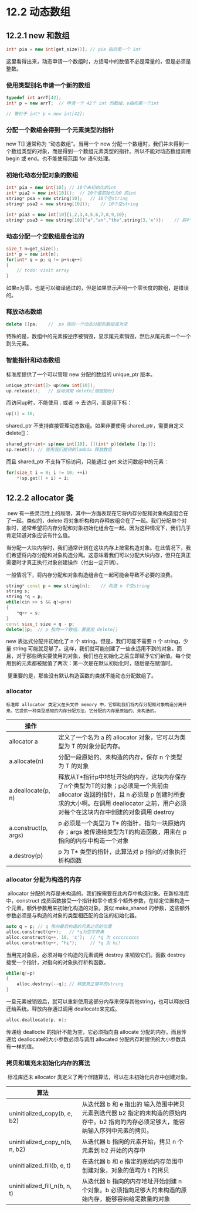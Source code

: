 # 12.2 动态数组

## 12.2.1 new 和数组

```c++
int* pia = new int[get_size()];	// pia 指向第一个 int
```

这里看得出来，动态申请一个数组时，方括号中的数值不必是常量的，但是必须是整数。

### 使用类型别名申请一个新的数组

```c++
typedef int arrT[42];
int* p = new arrT;	// 申请一个 42个 int 的数组，p指向第一个int

// 等价于 int* p = new int[42];
```

### 分配一个数组会得到一个元素类型的指针

new T[] 通常称为 “动态数组”。当用一个 new 分配一个数组时，我们并未得到一个数组类型的对象，而是得到一个数组元素类型的指针。所以不能对动态数组调用 begin 或 end。也不能使用范围 for 语句处理。

### 初始化动态分配对象的数组

```c++
int* pia = new int[10];	// 10个未初始化的int
int* pia2 = new int[10]();	// 10个值初始化为0 的int
string* psa = new string[10];	// 10个空string
string* psa2 = new string[10]();	// 10个空string

int* pia3 = new int[10]{1,2,3,4,5,6,7,8,9,10};
string* psa3 = new string[10]{"a","an","the",string(3,'x')};	// 前4个用给定的初始化器初始化
```

### 动态分配一个空数组是合法的

```c++
size_t n=get_size();
int* p = new int[n];
for(int* q = p; q != p+n;q++)
{
    // todo: visit array
}
```

如果n为零，也是可以编译通过的，但是如果显示声明一个零长度的数组，是错误的。

### 释放动态数组

```c++
delete []pa;	//	pa 指向一个动态分配的数组或为空
```

特殊的是，数组中的元素按逆序被销毁，显示尾元素销毁，然后从尾元素一个一个到头元素。

### 智能指针和动态数组

标准库提供了一个可以管理 new 分配的数组的 unique_ptr 版本。

```c++
unique_ptr<int[]> up(new int[10]);
up.release();	// 自动调用 delete[销毁指针]
```

而访问up时，不能使用 . 或者 -> 去访问，而是用下标：

```c++
up[1] = 10;
```

shared_ptr 不支持直接管理动态数组。如果非要使用 shared_ptr，需要自定义delete[]：

```c++
shared_ptr<int> sp(new int[10], [](int* p){delete []p;});
sp.reset();	// 使用我们提供的lambda 释放数组
```

而且 shared_ptr 不支持下标访问，只能通过 get 来访问数组中的元素：

```c++
for(size_t i = 0; i != 10; ++i)
    *(sp.get() + i) = i;
```

## 12.2.2 allocator 类

​	new 有一些灵活性上的局限，其中一方面表现在它将内存分配和对象构造组合在了一起。类似的，delete 将对象析构和内存释放组合在了一起。我们分配单个对象时，通常希望将内存分配和对象初始化组合在一起。因为这种情况下，我们几乎肯定知道对象应该有什么值。

​	当分配一大块内存时，我们通常计划在这块内存上按需构造对象。在此情况下，我们希望将内存分配和对象构造分离。这意味着我们可以分配大块内存，但只在真正需要时才真正执行对象创建操作（付出一定开销）。

一般情况下，将内存分配和对象构造组合在一起可能会导致不必要的浪费。

```c++
string* const p = new string[n];	// 构造 n 个空string
string s;
string *q = p;
while(cin >> s && q!=p+n)
{
    *q++ = s;
}
const size_t size = q - p;
delete[]p;	// p 指向一个数组，要使用 delete[]
```

new 表达式分配并初始化了 n 个 string。但是，我们可能不需要 n 个 string，少量 string 可能就足够了。这样，我们就可能创建了一些永远用不到的对象。而且，对于那些确实要使用的对象，我们也在初始化之后立即赋予它们新值。每个使用到的元素都被赋值了两次：第一次是在默认初始化时，随后是在赋值时。

​	更重要的是，那些没有默认构造函数的类就不能动态分配数组了。

### allocator

 	标准库 allocator 类定义在头文件 memory 中，它帮助我们将内存分配和对象构造分离开来。它提供一种类型感知的内存分配方法，它分配的内存是原始的、未构造的。

| 操作                 |                                                              |
| -------------------- | ------------------------------------------------------------ |
| allocator<T> a       | 定义了一个名为 a 的 allocator 对象，它可以为类型为 T 的对象分配内存。 |
| a.allocate(n)        | 分配一段原始的、未构造的内存，保存 n 个类型为 T 的对象       |
| a.deallocate(p, n)   | 释放从T*指针p中地址开始的内存，这块内存保存了n个类型为T的对象；p必须是一个先前由 allocator 返回的指针，且 n 必须是 p 创建时所要求的大小啊。在调用 deallocator 之前，用户必须对每个在这块内存中创建的对象调用 destroy |
| a.construct(p, args) | p 必须是一个类型为 T* 的指针，指向一块原始内存；args 被传递给类型为T的构造函数，用来在 p 指向的内存中构造一个对象 |
| a.destroy(p)         | p 为 T* 类型的指针，此算法对 p 指向的对象执行析构函数        |

### allocator 分配为构造的内存

​	allocator 分配的内存是未构造的。我们按需要在此内存中构造对象。在新标准库中，construct 成员函数接受一个指针和零个或多个额外参数，在给定位置构造一个元素，额外参数用来初始化构造的对象。类似 make_shared 的参数，这些额外参数必须是与构造的对象的类型相匹配的合法的初始化器。

```c++
auto q = p;	// q 指向最后构造的元素之后的位置
alloc.construct(q++);	// *q为空字符串
alloc.construct(q++, 10, 'c');	// *q 为 cccccccccc
alloc.construct(q++, "hi");		// *q 为 hi!
```

当用完对象后，必须对每个构造的元素调用 destroy 来销毁它们。函数 destroy 接受一个指针，对指向的对象执行析构函数。

```c++
while(q!=p)
{
    alloc.destroy(--q);	// 释放真正够早的string
}
```

一旦元素被销毁后，就可以重新使用这部分内存来保存其他string，也可以释放归还给系统。释放内存通过调用 deallocate来完成。

```c++
alloc.deallocate(p, n);
```

传递给 deallocte 的指针不能为空，它必须指向由 allocate 分配的内存。而且传递给 deallocate的大小参数必须与调用 allocated 分配内存时提供的大小参数具有一样的值。

### 拷贝和填充未初始化内存的算法

​	标准库还未 allocator 类定义了两个伴随算法，可以在未初始化内存中创建对象。

| 算法                           |                                                              |
| ------------------------------ | ------------------------------------------------------------ |
| uninitialized_copy(b, e, b2)   | 从迭代器 b 和 e 指出的 输入范围中拷贝元素到迭代器 b2 指定的未构造的原始内存中。b2 指向的内存必须足够大，能容纳输入序列中元素的拷贝。 |
| uninitialized_copy_n(b, n, b2) | 从迭代器 b 指向的元素开始，拷贝 n 个元素到 b2 开始的内存中   |
| uninitialized_fill(b, e, t)    | 在迭代器 b 和 e 指定的原始内存范围中创建对象，对象的值均为 t 的拷贝 |
| uninitialized_fill_n(b, n, t)  | 从迭代器 b 指向的内存地址开始创建 n 个对象。b 必须指向足够大的未构造的原始内存，能够容纳给定数量的对象 |

